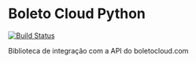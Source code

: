 # Boleto Cloud Python

[![Build Status](https://travis-ci.org/hudsonbrendon/boleto-cloud-python.svg?branch=master)](https://travis-ci.org/hudsonbrendon/boleto-cloud-python)

Biblioteca de integração com a API do boletocloud.com


